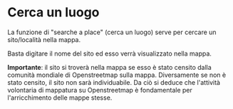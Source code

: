 # Cerca un luogo

La funzione di "searche a place" (cerca un luogo) serve per cercare un sito/località nella mappa.

Basta digitare il nome del sito ed esso verrà visualizzato nella mappa.

**Importante**: il sito si troverà nella mappa se esso è stato censito dalla comunità mondiale di Openstreetmap sulla mappa. Diversamente se non è stato censito, il sito non sarà individuabile. Da ciò si deduce che l'attività volontaria di  mappatura su Openstreetmap è fondamentale per l'arricchimento delle mappe stesse.

